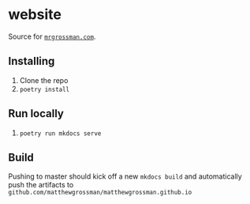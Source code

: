 # website
Source for [`mrgrossman.com`](mrgrossman.com).

## Installing
1. Clone the repo
1. `poetry install`

## Run locally
1. `poetry run mkdocs serve`

## Build
Pushing to master should kick off a new `mkdocs build` and automatically push the artifacts to `github.com/matthewgrossman/matthewgrossman.github.io`

